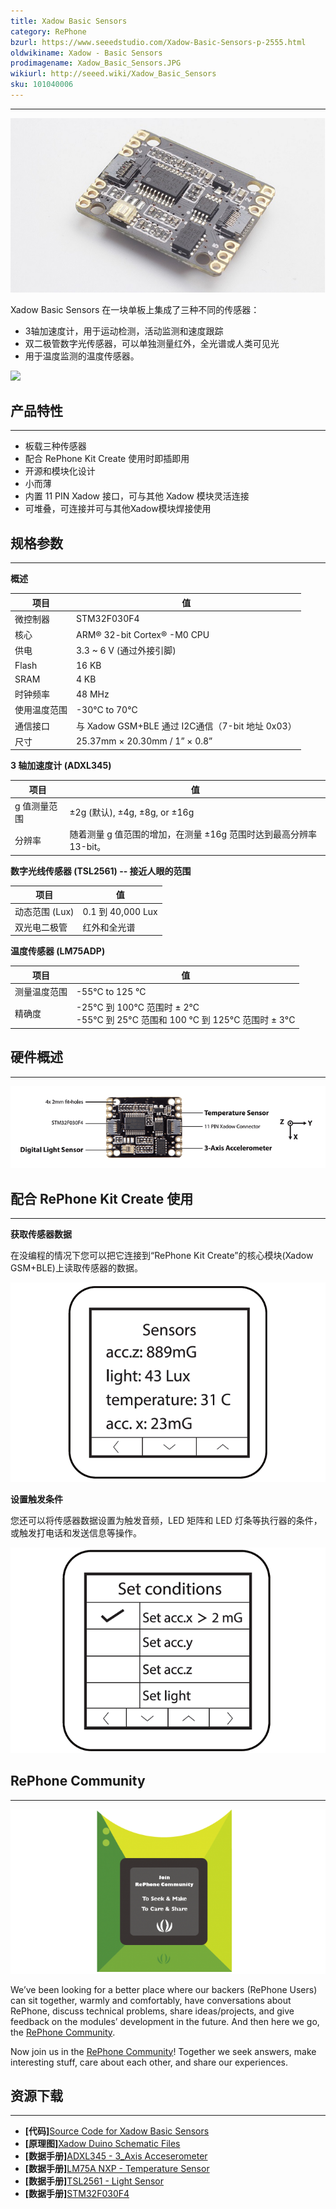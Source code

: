 ```yaml
---
title: Xadow Basic Sensors
category: RePhone
bzurl: https://www.seeedstudio.com/Xadow-Basic-Sensors-p-2555.html
oldwikiname: Xadow - Basic Sensors
prodimagename: Xadow_Basic_Sensors.JPG
wikiurl: http://seeed.wiki/Xadow_Basic_Sensors
sku: 101040006
---
```


---
![](https://github.com/SeeedDocument/Xadow_Basic_Sensors/raw/master/images/Xadow_Basic_Sensors.JPG)

Xadow Basic Sensors 在一块单板上集成了三种不同的传感器：
- 3轴加速度计，用于运动检测，活动监测和速度跟踪
- 双二极管数字光传感器，可以单独测量红外，全光谱或人类可见光
- 用于温度监测的温度传感器。

[![](https://github.com/SeeedDocument/wiki_chinese/raw/master/docs/images/click_to_buy.PNG)](https://item.taobao.com/item.htm?spm=a1z38n.10677092.0.0.1b204534n0gGsT&id=534578911525)

## 产品特性
---
- 板载三种传感器
- 配合 RePhone Kit Create 使用时即插即用
- 开源和模块化设计
- 小而薄
- 内置 11 PIN Xadow 接口，可与其他 Xadow 模块灵活连接
- 可堆叠，可连接并可与其他Xadow模块焊接使用

## 规格参数
---
**概述**

|项目|值|
|---|---|
|微控制器	|STM32F030F4
|核心|	ARM® 32-bit Cortex® -M0 CPU
|供电|	3.3 ~ 6 V (通过外接引脚)
|Flash	|16 KB
|SRAM|	4 KB
|时钟频率|	48 MHz
|使用温度范围|-30°C to 70°C
|通信接口|	与 Xadow GSM+BLE 通过 I2C通信（7-bit 地址 0x03）
|尺寸	|25.37mm × 20.30mm / 1” × 0.8”

**3 轴加速度计 (ADXL345)**

|项目|值|
|---|---|
|g 值测量范围|	±2g (默认), ±4g, ±8g, or ±16g
|分辨率|	随着测量 g 值范围的增加，在测量 ±16g 范围时达到最高分辨率 13-bit。

**数字光线传感器 (TSL2561) -- 接近人眼的范围**

|项目|值|
|---|---|
|动态范围 (Lux)|	0.1 到 40,000 Lux
|双光电二极管	|红外和全光谱

**温度传感器 (LM75ADP)**

|项目|值|
|---|---|
|测量温度范围|	-55°C to 125 °C
|精确度	|-25°C 到 100°C 范围时 ± 2°C <br>-55°C 到 25°C 范围和 100 °C 到 125°C 范围时 ± 3°C|

## 硬件概述
---
![](https://github.com/SeeedDocument/Xadow_Basic_Sensors/raw/master/images/Xadow_Basic_Sensors.png)

## 配合 RePhone Kit Create 使用
---
**获取传感器数据**

在没编程的情况下您可以把它连接到“RePhone Kit Create”的核心模块(Xadow GSM+BLE)上读取传感器的数据。

![](https://github.com/SeeedDocument/Xadow_Basic_Sensors/raw/master/images/Xadow_Basic_Sensors_Sensor_Value.png)

**设置触发条件**

您还可以将传感器数据设置为触发音频，LED 矩阵和 LED 灯条等执行器的条件，或触发打电话和发送信息等操作。

![](https://github.com/SeeedDocument/Xadow_Basic_Sensors/raw/master/images/Xadow_Basic_Sensors_Set_Sensor_Condition.png)

## RePhone Community
---
[![](https://github.com/SeeedDocument/Xadow_Basic_Sensors/raw/master/images/300px-RePhone_Community-2.png)](http://www.seeed.cc/discover.html?t=RePhone)

We’ve been looking for a better place where our backers (RePhone Users) can sit together, warmly and comfortably, have conversations about RePhone, discuss technical problems, share ideas/projects, and give feedback on the modules’ development in the future. And then here we go, the [RePhone Community](http://www.seeed.cc/discover.html?t=RePhone).

Now join us in the [RePhone Community](http://www.seeed.cc/discover.html?t=RePhone)! Together we seek answers, make interesting stuff, care about each other, and share our experiences.


## 资源下载
---

- **[代码]**[Source Code for Xadow Basic Sensors](https://github.com/WayenWeng/Xadow_Basic_Sensors/)
- **[原理图]**[Xadow Duino Schematic Files](https://github.com/SeeedDocument/Xadow_Basic_Sensors/raw/master/resources/202000745_PCBA%3BXadow%20Basic%20Sensors%20v1.0_schemic%20file.zip)
- **[数据手册]**[ADXL345 - 3_Axis Acceserometer](https://github.com/SeeedDocument/Xadow_Basic_Sensors/raw/master/res/ADXL345-3_Axis_Acceserometer.pdf)
- **[数据手册]**[LM75A NXP - Temperature Sensor](https://github.com/SeeedDocument/Xadow_Basic_Sensors/raw/master/res/LM75A_NXP-Temperature_Sensor_.pdf)
- **[数据手册]**[TSL2561 - Light Sensor](https://github.com/SeeedDocument/Xadow_Basic_Sensors/raw/master/res/TSL2561-Light_Sensor_.pdf)
- **[数据手册]**[STM32F030F4](https://github.com/SeeedDocument/Xadow_Basic_Sensors/raw/master/res/STM32F030F4.pdf)
